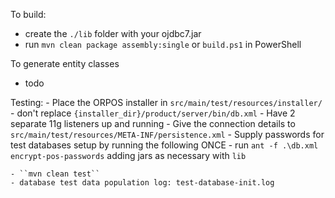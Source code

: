 To build:
 - create the ``./lib`` folder with your ojdbc7.jar
 - run ``mvn clean package assembly:single`` or ``build.ps1`` in PowerShell

To generate entity classes
 - todo

Testing:
    - Place the ORPOS installer in ``src/main/test/resources/installer/``
        - don't replace ``{installer_dir}/product/server/bin/db.xml``
    - Have 2 separate 11g listeners up and running
    - Give the connection details to ``src/main/test/resources/META-INF/persistence.xml``
    - Supply passwords for test databases setup by running the following ONCE
        - run ``ant -f .\db.xml encrypt-pos-passwords`` adding jars as necessary with ``lib``

    - ``mvn clean test``
    - database test data population log: test-database-init.log
